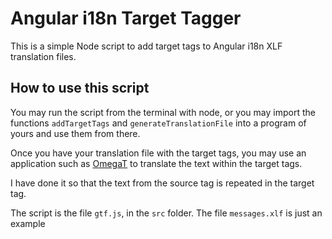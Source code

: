 # Angular i18n Target Tagger

This is a simple Node script to add target tags to Angular i18n XLF translation files.

## How to use this script

You may run the script from the terminal with node, or you may import the functions `addTargetTags` and `generateTranslationFile` into a program of yours and use them from there.

Once you have your translation file with the target tags, you may use an application such as [OmegaT](https://omegat.org/) to translate the text within the target tags.

I have done it so that the text from the source tag is repeated in the target tag.

The script is the file `gtf.js`, in the `src` folder. The file `messages.xlf` is just an example